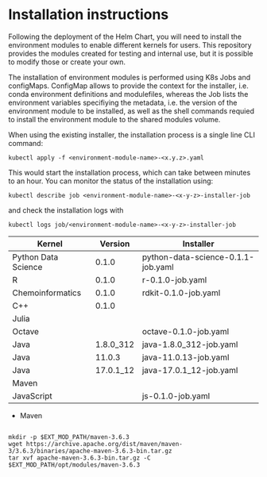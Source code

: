 # Installation instructions

Following the deployment of the Helm Chart, you will need to install the environment modules to enable different kernels for users. This repository provides the modules created for testing and internal use, but it is possible to modify those or create your own.

The installation of environment modules is performed using K8s Jobs and configMaps. ConfigMap allows to provide the context for the installer, i.e. conda environment definitions and modulefiles, whereas the Job lists the environment variables specifiying the metadata, i.e. the version of the environment module to be installed, as well as the shell commands requied to install the environment module to the shared modules volume.

When using the existing installer, the installation process is a single line CLI command:

```
kubectl apply -f <environment-module-name>-<x.y.z>.yaml
```

This would start the installation process, which can take between minutes to an hour. You can monitor the status of the installation using:

```
kubectl describe job <environment-module-name>-<x-y-z>-installer-job
```

and check the installation logs with

```
kubectl logs job/<environment-module-name>-<x-y-z>-installer-job
```

| Kernel              | Version   | Installer                          |
| ------------------- | --------- | ---------------------------------- |
| Python Data Science | 0.1.0     | python-data-science-0.1.1-job.yaml |
| R                   | 0.1.0     | r-0.1.0-job.yaml                   |
| Chemoinformatics    | 0.1.0     | rdkit-0.1.0-job.yaml               |
| C++                 | 0.1.0     |                                    |
| Julia               |           |                                    |
| Octave              |           | octave-0.1.0-job.yaml              |
| Java                | 1.8.0_312 | java-1.8.0_312-job.yaml            |
| Java                | 11.0.3    | java-11.0.13-job.yaml              |
| Java                | 17.0.1_12 | java-17.0.1_12-job.yaml            |
| Maven               |           |                                    |
| JavaScript          |           | js-0.1.0-job.yaml                  |

- Maven

```

mkdir -p $EXT_MOD_PATH/maven-3.6.3
wget https://archive.apache.org/dist/maven/maven-3/3.6.3/binaries/apache-maven-3.6.3-bin.tar.gz
tar xvf apache-maven-3.6.3-bin.tar.gz -C $EXT_MOD_PATH/opt/modules/maven-3.6.3

```
